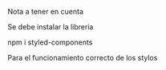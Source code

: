 Nota a tener en cuenta

Se debe instalar la libreria

npm i styled-components

Para el funcionamiento correcto de los stylos